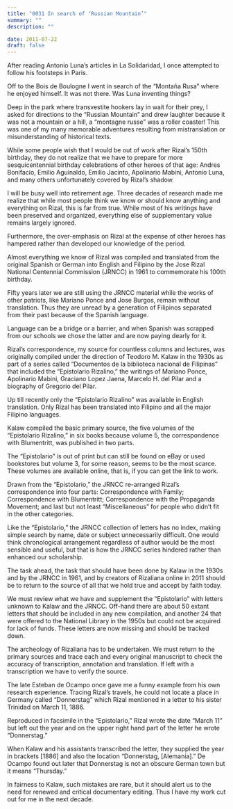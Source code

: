 ```yaml
---
title: "0031 In search of ‘Russian Mountain’"
summary: ""
description: ""

date: 2011-07-22
draft: false
---
```


After reading Antonio Luna’s articles in La Solidaridad, I once attempted to follow his footsteps in Paris.

Off to the Bois de Boulogne I went in search of the “Montaña Rusa” where he enjoyed himself. It was not there. Was Luna inventing things?

Deep in the park where transvestite hookers lay in wait for their prey, I asked for directions to the “Russian Mountain” and drew laughter because it was not a mountain or a hill, a “montagne russe” was a roller coaster! This was one of my many memorable adventures resulting from mistranslation or misunderstanding of historical texts.

While some people wish that I would be out of work after Rizal’s 150th birthday, they do not realize that we have to prepare for more sesquicentennial birthday celebrations of other heroes of that age: Andres Bonifacio, Emilio Aguinaldo, Emilio Jacinto, Apolinario Mabini, Antonio Luna, and many others unfortunately covered by Rizal’s shadow.

I will be busy well into retirement age. Three decades of research made me realize that while most people think we know or should know anything and everything on Rizal, this is far from true. While most of his writings have been preserved and organized, everything else of supplementary value remains largely ignored.

Furthermore, the over-emphasis on Rizal at the expense of other heroes has hampered rather than developed our knowledge of the period.

Almost everything we know of Rizal was compiled and translated from the original Spanish or German into English and Filipino by the Jose Rizal National Centennial Commission (JRNCC) in 1961 to commemorate his 100th birthday.

Fifty years later we are still using the JRNCC material while the works of other patriots, like Mariano Ponce and Jose Burgos, remain without translation. Thus they are unread by a generation of Filipinos separated from their past because of the Spanish language.

Language can be a bridge or a barrier, and when Spanish was scrapped from our schools we chose the latter and are now paying dearly for it.

Rizal’s correspondence, my source for countless columns and lectures, was originally compiled under the direction of Teodoro M. Kalaw in the 1930s as part of a series called “Documentos de la biblioteca nacional de Filipinas” that included the “Epistolario Rizalino,” the writings of Mariano Ponce, Apolinario Mabini, Graciano Lopez Jaena, Marcelo H. del Pilar and a biography of Gregorio del Pilar.

Up till recently only the “Epistolario Rizalino” was available in English translation. Only Rizal has been translated into Filipino and all the major Filipino languages.

Kalaw compiled the basic primary source, the five volumes of the “Epistolario Rizalino,” in six books because volume 5, the correspondence with Blumentritt, was published in two parts.

The “Epistolario” is out of print but can still be found on eBay or used bookstores but volume 3, for some reason, seems to be the most scarce. These volumes are available online, that is, if you can get the link to work.

Drawn from the “Epistolario,” the JRNCC re-arranged Rizal’s correspondence into four parts: Correspondence with Family; Correspondence with Blumentritt; Correspondence with the Propaganda Movement; and last but not least “Miscellaneous” for people who didn’t fit in the other categories.

Like the “Epistolario,” the JRNCC collection of letters has no index, making simple search by name, date or subject unnecessarily difficult. One would think chronological arrangement regardless of author would be the most sensible and useful, but that is how the JRNCC series hindered rather than enhanced our scholarship.

The task ahead, the task that should have been done by Kalaw in the 1930s and by the JRNCC in 1961, and by creators of Rizaliana online in 2011 should be to return to the source of all that we hold true and accept by faith today.

We must review what we have and supplement the “Epistolario” with letters unknown to Kalaw and the JRNCC. Off-hand there are about 50 extant letters that should be included in any new compilation, and another 24 that were offered to the National Library in the 1950s but could not be acquired for lack of funds. These letters are now missing and should be tracked down.

The archeology of Rizaliana has to be undertaken. We must return to the primary sources and trace each and every original manuscript to check the accuracy of transcription, annotation and translation. If left with a transcription we have to verify the source.

The late Esteban de Ocampo once gave me a funny example from his own research experience. Tracing Rizal’s travels, he could not locate a place in Germany called “Donnerstag” which Rizal mentioned in a letter to his sister Trinidad on March 11, 1886.

Reproduced in facsimile in the “Epistolario,” Rizal wrote the date “March 11” but left out the year and on the upper right hand part of the letter he wrote “Donnerstag.”

When Kalaw and his assistants transcribed the letter, they supplied the year in brackets [1886] and also the location “Donnerstag, [Alemania].” De Ocampo found out later that Donnerstag is not an obscure German town but it means “Thursday.”

In fairness to Kalaw, such mistakes are rare, but it should alert us to the need for renewed and critical documentary editing. Thus I have my work cut out for me in the next decade.
